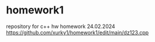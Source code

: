 # homework1
repository for c++ hw
homework 24.02.2024 https://github.com/xurky1/homework1/edit/main/dz123.cpp
